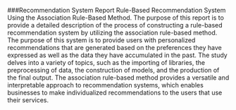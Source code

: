 ###Recommendation System Report
Rule-Based Recommendation System Using the Association Rule-Based Method.
The purpose of this report is to provide a detailed description of the process of constructing a rule-based recommendation system by utilizing the association rule-based method. 
The purpose of this system is to provide users with personalized recommendations that are generated based on the preferences they have expressed as well as the data they have accumulated in the past. 
The study delves into a variety of topics, such as the importing of libraries, the preprocessing of data, the construction of models, and the production of the final output. 
The association rule-based method provides a versatile and interpretable approach to recommendation systems, which enables businesses to make individualized recommendations to the users that use their services.
